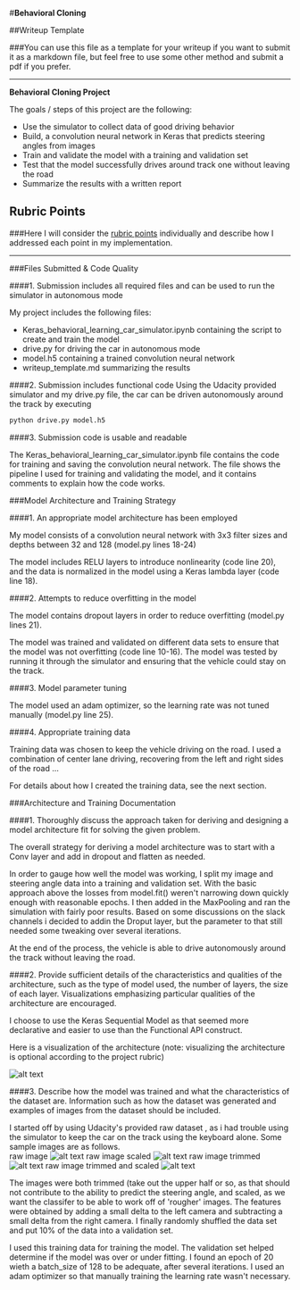 #**Behavioral Cloning** 

##Writeup Template

###You can use this file as a template for your writeup if you want to submit it as a markdown file, but feel free to use some other method and submit a pdf if you prefer.

---

**Behavioral Cloning Project**

The goals / steps of this project are the following:
* Use the simulator to collect data of good driving behavior
* Build, a convolution neural network in Keras that predicts steering angles from images
* Train and validate the model with a training and validation set
* Test that the model successfully drives around track one without leaving the road
* Summarize the results with a written report


[//]: # (Image References)

[image1]: ./output_for_writeup/model.png "Model Visualization"
[image2]: ./output_for_writeup/raw_image.png "raw image"
[image3]: ./output_for_writeup/raw_image_rescaled.png "raw image rescaled"
[image4]: ./output_for_writeup/raw_image_trimmed.png "raw image trimmed"
[image5]: ./output_for_writeup/raw_image_trimmed_and_rescaled.png "raw image trimmed and rescaled"


## Rubric Points
###Here I will consider the [rubric points](https://review.udacity.com/#!/rubrics/432/view) individually and describe how I addressed each point in my implementation.  

---
###Files Submitted & Code Quality

####1. Submission includes all required files and can be used to run the simulator in autonomous mode

My project includes the following files:
* Keras_behavioral_learning_car_simulator.ipynb containing the script to create and train the model
* drive.py for driving the car in autonomous mode
* model.h5 containing a trained convolution neural network 
* writeup_template.md summarizing the results

####2. Submission includes functional code
Using the Udacity provided simulator and my drive.py file, the car can be driven autonomously around the track by executing 
```sh
python drive.py model.h5
```

####3. Submission code is usable and readable

The Keras_behavioral_learning_car_simulator.ipynb file contains the code for training and saving the convolution neural network. The file shows the pipeline I used for training and validating the model, and it contains comments to explain how the code works.

###Model Architecture and Training Strategy

####1. An appropriate model architecture has been employed

My model consists of a convolution neural network with 3x3 filter sizes and depths between 32 and 128 (model.py lines 18-24) 

The model includes RELU layers to introduce nonlinearity (code line 20), and the data is normalized in the model using a Keras lambda layer (code line 18). 

####2. Attempts to reduce overfitting in the model

The model contains dropout layers in order to reduce overfitting (model.py lines 21). 

The model was trained and validated on different data sets to ensure that the model was not overfitting (code line 10-16). The model was tested by running it through the simulator and ensuring that the vehicle could stay on the track.

####3. Model parameter tuning

The model used an adam optimizer, so the learning rate was not tuned manually (model.py line 25).

####4. Appropriate training data

Training data was chosen to keep the vehicle driving on the road. I used a combination of center lane driving, recovering from the left and right sides of the road ... 

For details about how I created the training data, see the next section. 

###Architecture and Training Documentation

####1. Thoroughly discuss the approach taken for deriving and designing a model architecture fit for solving the given problem.  

The overall strategy for deriving a model architecture was to start with a Conv layer and add in dropout and flatten as needed.

In order to gauge how well the model was working, I split my image and steering angle data into a training and validation set. With the basic approach above the losses from model.fit() weren't narrowing down quickly enough with reasonable epochs. I then added in the MaxPooling and ran the simulation with fairly poor results. Based on some discussions on the slack channels i decided to addin the Droput layer, but the parameter to that still needed some tweaking over several iterations. 

At the end of the process, the vehicle is able to drive autonomously around the track without leaving the road.

####2. Provide sufficient details of the characteristics and qualities of the architecture, such as the type of model used, the number of layers, the size of each layer. Visualizations emphasizing particular qualities of the architecture are encouraged.

I choose to use the Keras Sequential Model as that seemed more declarative and easier to use than the Functional API construct.

Here is a visualization of the architecture (note: visualizing the architecture is optional according to the project rubric)

![alt text][image1]

####3. Describe how the model was trained and what the characteristics of the dataset are. Information such as how the dataset was generated and examples of images from the dataset should be included.

I started off by using Udacity's provided raw dataset , as i had trouble using the simulator to keep the car on the track using the keyboard alone. Some sample images are as follows.  
raw image
![alt text][image2]
raw image scaled
![alt text][image3]
raw image trimmed
![alt text][image4]
raw image trimmed and scaled
![alt text][image5]

The images were both trimmed (take out the upper half or so, as that should not contribute to the ability to predict the steering angle, and scaled, as we want the classifer to be able to work off of 'rougher' images.
The features were obtained by adding a small delta to the left camera and subtracting a small delta from the right camera.
I finally randomly shuffled the data set and put 10% of the data into a validation set. 

I used this training data for training the model. The validation set helped determine if the model was over or under fitting. I found an epoch of 20 wieth a batch_size of 128 to be adequate, after several iterations. I used an adam optimizer so that manually training the learning rate wasn't necessary.
